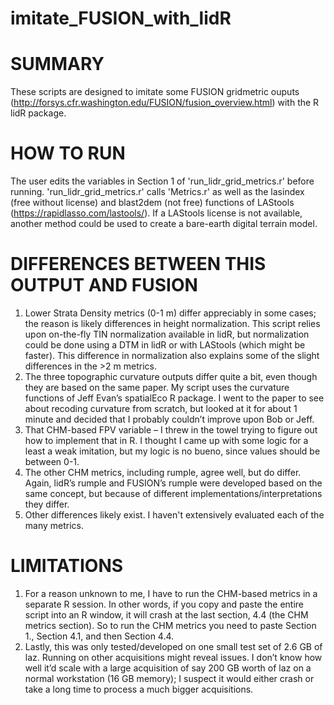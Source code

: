 # imitate_FUSION_with_lidR
# SUMMARY
These scripts are designed to imitate some FUSION gridmetric ouputs (http://forsys.cfr.washington.edu/FUSION/fusion_overview.html) with the R lidR package.

# HOW TO RUN
The user edits the variables in Section 1 of 'run_lidr_grid_metrics.r' before running. 'run_lidr_grid_metrics.r' calls 'Metrics.r' as well as the lasindex (free without license) and blast2dem (not free) functions of LAStools (https://rapidlasso.com/lastools/). If a LAStools license is not available, another method could be used to create a bare-earth digital terrain model. 

# DIFFERENCES BETWEEN THIS OUTPUT AND FUSION
1.	Lower Strata Density metrics (0-1 m) differ appreciably in some cases; the reason is likely differences in height normalization. This script relies upon on-the-fly TIN normalization available in lidR, but normalization could be done using a DTM in lidR or with LAStools (which might be faster). This difference in normalization also explains some of the slight differences in the >2 m metrics.
2.	The three topographic curvature outputs differ quite a bit, even though they are based on the same paper. My script uses the curvature functions of Jeff Evan’s spatialEco R package. I went to the paper to see about recoding curvature from scratch, but looked at it for about 1 minute and decided that I probably couldn’t improve upon Bob or Jeff.
3.	That CHM-based FPV variable – I threw in the towel trying to figure out how to implement that in R. I thought I came up with some logic for a least a weak imitation, but my logic is no bueno, since values should be between 0-1.
4.	The other CHM metrics, including rumple, agree well, but do differ. Again, lidR’s rumple and FUSION’s rumple were developed based on the same concept, but because of different implementations/interpretations they differ.
5.	Other differences likely exist. I haven't extensively evaluated each of the many metrics.

# LIMITATIONS
1.	For a reason unknown to me, I have to run the CHM-based metrics in a separate R session. In other words, if you copy and paste the entire script into an R window, it will crash at the last section, 4.4 (the CHM metrics section). So to run the CHM metrics you need to paste Section 1., Section 4.1, and then Section 4.4.
2.	Lastly, this was only tested/developed on one small test set of 2.6 GB of laz. Running on other acquisitions might reveal issues. I don’t know how well it’d scale with a large acquisition of say 200 GB worth of laz on a normal workstation (16 GB memory); I suspect it would either crash or take a long time to process a much bigger acquisitions.

